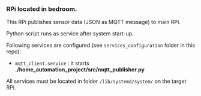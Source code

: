 ### RPi located in bedroom.

This RPi publishes sensor data (JSON as MQTT message) to main RPi.

Python script runs as service after system start-up.

Following services are configured (see `services_configuration` folder in this repo):
 - `mqtt_client.service` : it starts **./home_automation_project/src/mqtt_publisher.py**


All services must be located in folder `/lib/systemd/system/` on the target RPi.